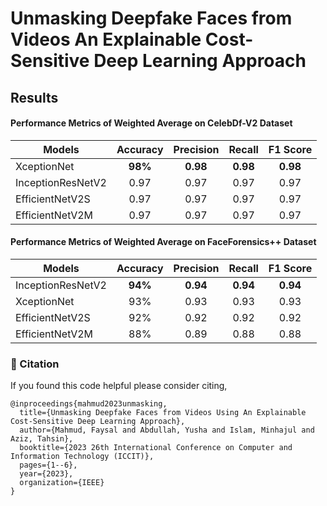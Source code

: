 # Unmasking Deepfake Faces from Videos An Explainable Cost-Sensitive Deep Learning Approach

## Results

####  Performance Metrics of Weighted Average on CelebDf-V2 Dataset

| Models        | Accuracy   | Precision  |  Recall | F1 Score   |
| ------------- |:-------------:| :-------------:| :-------------:| :-------------:| 
|  XceptionNet  | **98%**  | **0.98**  | **0.98**  | **0.98** |
|  InceptionResNetV2  | 0.97  |  0.97  | 0.97  | 0.97 |
|  EfficientNetV2S  | 0.97  | 0.97  | 0.97  | 0.97 |
|  EfficientNetV2M  | 0.97  | 0.97  | 0.97  | 0.97 |

####  Performance Metrics of Weighted Average on FaceForensics++ Dataset

| Models        | Accuracy   | Precision  |  Recall | F1 Score   |
| ------------- |:-------------:| :-------------:| :-------------:| :-------------:| 
|  InceptionResNetV2  | **94%**  |  **0.94**  | **0.94**  | **0.94** |
|  XceptionNet  | 93%  | 0.93  | 0.93  | 0.93 |
|  EfficientNetV2S  | 92%  | 0.92  | 0.92  | 0.92 |
|  EfficientNetV2M  | 88%  | 0.89  | 0.88  | 0.88 |


### 📝 Citation
If you found this code helpful please consider citing,
```
@inproceedings{mahmud2023unmasking,
  title={Unmasking Deepfake Faces from Videos Using An Explainable Cost-Sensitive Deep Learning Approach},
  author={Mahmud, Faysal and Abdullah, Yusha and Islam, Minhajul and Aziz, Tahsin},
  booktitle={2023 26th International Conference on Computer and Information Technology (ICCIT)},
  pages={1--6},
  year={2023},
  organization={IEEE}
}
```
